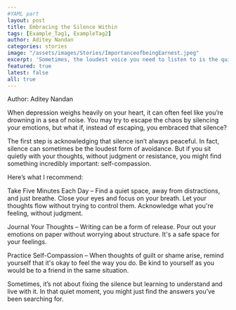 ```yaml
---
#YAML part
layout: post
title: Embracing the Silence Within
tags: [Example_Tag1, ExampleTag2]
author: Aditey Nandan
categories: stories
image: "/assets/images/Stories/ImportanceofbeingEarnest.jpeg"
excerpt: 'Sometimes, the loudest voice you need to listen to is the quiet one inside you.'
featured: true
latest: false
all: true
---
```


Author: Aditey Nandan


When depression weighs heavily on your heart, it can often feel like you’re drowning in a sea of noise. You may try to escape the chaos by silencing your emotions, but what if, instead of escaping, you embraced that silence?

The first step is acknowledging that silence isn’t always peaceful. In fact, silence can sometimes be the loudest form of avoidance. But if you sit quietly with your thoughts, without judgment or resistance, you might find something incredibly important: self-compassion.

Here’s what I recommend:

Take Five Minutes Each Day – Find a quiet space, away from distractions, and just breathe. Close your eyes and focus on your breath. Let your thoughts flow without trying to control them. Acknowledge what you're feeling, without judgment.

Journal Your Thoughts – Writing can be a form of release. Pour out your emotions on paper without worrying about structure. It's a safe space for your feelings.

Practice Self-Compassion – When thoughts of guilt or shame arise, remind yourself that it's okay to feel the way you do. Be kind to yourself as you would be to a friend in the same situation.

Sometimes, it’s not about fixing the silence but learning to understand and live with it. In that quiet moment, you might just find the answers you’ve been searching for.